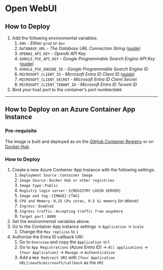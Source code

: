 # Open WebUI

## How to Deploy
1. Add the following environmental variables:
    1. `ENV`  - _Either_ `prod` _or_ `dev`
    2. `DATABASE_URL`  - _The Database URL Connection String_ ([guide](https://docs.peewee-orm.com/en/latest/peewee/playhouse.html#db-url))
    3. `OPENAI_API_KEY`  - _OpenAI API Key_
    4. `GOOGLE_PSE_API_KEY`  - _Google Programmable Search Engine API Key_ ([guide](https://developers.google.com/custom-search/v1/introduction#identify_your_application_to_google_with_api_key))
    5. `GOOGLE_PSE_ENGINE_ID`  - _Google Programmable Search Engine ID_
    6. `MICROSOFT_CLIENT_ID`  - _Microsoft Entra ID Client ID_ ([guide](https://learn.microsoft.com/en-us/power-apps/developer/data-platform/walkthrough-register-app-azure-active-directory#create-the-app-registration))
    7. `MICROSOFT_CLIENT_SECRET`  - _Microsoft Entra ID Client Secret_
    8. `MICROSOFT_CLIENT_TENANT_ID`  - _Microsoft Entra ID Tenant ID_
2. Bind your host port to the container's port number`8080`

---

## How to Deploy on an Azure Container App Instance
### Pre-requisite
The image is built and deployed as on the [GitHub Container Registry](https://docs.github.com/en/packages/working-with-a-github-packages-registry/working-with-the-container-registry#authenticating-with-a-personal-access-token-classic) or on [Docker Hub](https://docs.github.com/en/actions/use-cases-and-examples/publishing-packages/publishing-docker-images#publishing-images-to-docker-hub).

### How to Deploy
1. Create a new Azure Container App Instance with the following settings:
    1. `Deployment Source`  : `Container Image`
    2. `Image Source`  : `Docker Hub or other registries`
    3. `Image type`  : `Public`
    4. `Registry login server`  : `${REGISTRY LOGIN SERVER}`
    5. `Image and tag`  : `{IMAGE}:{TAG}`
    6. `CPU and Memory`  : `0.25 CPu cores, 0.5 Gi memory`  _(or above)_
    7. `Ingress`  : `Enabled`
    8. `Ingress traffic`  : `Accepting traffic from anywhere`
    9. `Target port`  : `8080`
2. Set the environmental variables above.
3. Go to the Container App instance settings -> `Application`  -> `Scale`
    1. Change the `Max replicas`  to `1`
4. Authorize the Entra ID callback URI:
    1. Go to `Overview`  and copy the `Application Url`
    2. Go to `App Registrations`  _(Azure Entra ID)_ -> `All applications`  -> `[Your Application]`  -> `Manage`  -> `Authentication`
    3. Add a `Web Redirect URI`  with `[Your Application URL]/oauth/microsoft/callback`  as the `URI` 
 